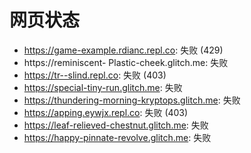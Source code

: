 # 网页状态
- https://game-example.rdianc.repl.co: 失败 (429)
- https://reminiscent- Plastic-cheek.glitch.me: 失败
- https://tr--slind.repl.co: 失败 (403)
- https://special-tiny-run.glitch.me: 失败
- https://thundering-morning-kryptops.glitch.me: 失败
- https://apping.eywjx.repl.co: 失败 (403)
- https://leaf-relieved-chestnut.glitch.me: 失败
- https://happy-pinnate-revolve.glitch.me: 失败
